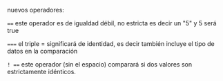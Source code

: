 nuevos operadores:

`==` este operador es de igualdad débil, no estricta es decir un "5" y 5 será true

`===` el triple = significará de identidad, es decir también incluye el tipo de datos en la comparación

`! ==` este operador (sin el espacio) comparará si dos valores son estrictamente idénticos.

